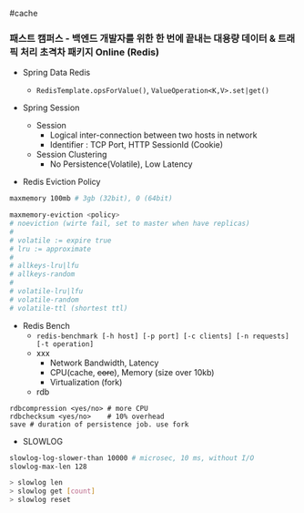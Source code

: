 #cache 

### 패스트 캠퍼스 - 백엔드 개발자를 위한 한 번에 끝내는 대용량 데이터 & 트래픽 처리 초격차 패키지 Online (Redis)

* Spring Data Redis
	* `RedisTemplate.opsForValue()`, `ValueOperation<K,V>.set|get()`

* Spring Session
	* Session
		* Logical inter-connection between two hosts in network
		* Identifier : TCP Port, HTTP SessionId (Cookie)
	* Session Clustering
		* No Persistence(Volatile), Low Latency

* Redis Eviction Policy
```bash
maxmemory 100mb # 3gb (32bit), 0 (64bit)

maxmemory-eviction <policy>
# noeviction (wirte fail, set to master when have replicas)
#
# volatile := expire true
# lru := approximate
#
# allkeys-lru|lfu
# allkeys-random
#
# volatile-lru|lfu
# volatile-random
# volatile-ttl (shortest ttl)
```

* Redis Bench
	* `redis-benchmark [-h host] [-p port] [-c clients] [-n requests] [-t operation]`
	* xxx
		* Network Bandwidth, Latency
		* CPU(cache, ~~core~~), Memory (size over 10kb)
		* Virtualization (fork)
	* rdb
```
rdbcompression <yes/no> # more CPU
rdbchecksum <yes/no>    # 10% overhead
save # duration of persistence job. use fork
```

* SLOWLOG
```bash
slowlog-log-slower-than 10000 # microsec, 10 ms, without I/O
slowlog-max-len 128
```

```bash
> slowlog len
> slowlog get [count]
> slowlog reset
```